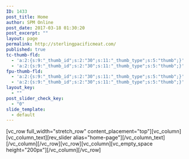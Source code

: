 ```yaml
---
ID: 1433
post_title: Home
author: SPM Online
post_date: 2017-03-18 01:30:20
post_excerpt: ""
layout: page
permalink: http://sterlingpacificmeat.com/
published: true
tc-thumb-fld:
  - 'a:2:{s:9:"_thumb_id";s:2:"30";s:11:"_thumb_type";s:5:"thumb";}'
  - 'a:2:{s:9:"_thumb_id";s:2:"30";s:11:"_thumb_type";s:5:"thumb";}'
fpu-thumb-fld:
  - 'a:2:{s:9:"_thumb_id";s:2:"30";s:11:"_thumb_type";s:5:"thumb";}'
  - 'a:2:{s:9:"_thumb_id";s:2:"30";s:11:"_thumb_type";s:5:"thumb";}'
layout_key:
  - ""
post_slider_check_key:
  - "0"
slide_template:
  - default
---
```

[vc_row full_width="stretch_row" content_placement="top"][vc_column][vc_column_text][rev_slider alias="home-page"][/vc_column_text][/vc_column][/vc_row][vc_row][vc_column][vc_empty_space height="200px"][/vc_column][/vc_row]